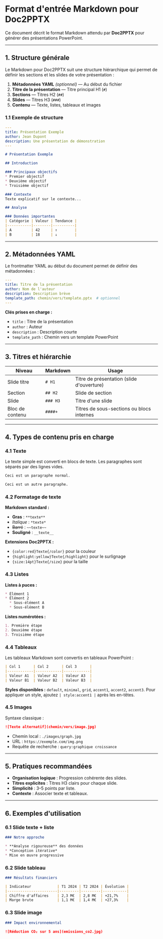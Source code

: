 # Format d'entrée Markdown pour Doc2PPTX

Ce document décrit le format Markdown attendu par **Doc2PPTX** pour générer des présentations PowerPoint.

---

## 1. Structure générale

Le Markdown pour Doc2PPTX suit une structure hiérarchique qui permet de définir les sections et les slides de votre présentation :

1. **Métadonnées YAML** *(optionnel)* — Au début du fichier
2. **Titre de la présentation** — Titre principal H1 (`#`)
3. **Sections** — Titres H2 (`##`)
4. **Slides** — Titres H3 (`###`)
5. **Contenu** — Texte, listes, tableaux et images

### 1.1 Exemple de structure

```yaml
---
title: Présentation Exemple
author: Jean Dupont
description: Une présentation de démonstration
---
```

```markdown
# Présentation Exemple

## Introduction

### Principaux objectifs
* Premier objectif
* Deuxième objectif
* Troisième objectif

### Contexte
Texte explicatif sur le contexte...

## Analyse

### Données importantes
| Catégorie | Valeur | Tendance |
|-----------|--------|----------|
| A         | 42     | ↑        |
| B         | 18     | ↓        |
```

---

## 2. Métadonnées YAML

Le frontmatter YAML au début du document permet de définir des métadonnées :

```yaml
---
title: Titre de la présentation
author: Nom de l'auteur
description: Description brève
template_path: chemin/vers/template.pptx  # optionnel
---
```

**Clés prises en charge :**

* `title` : Titre de la présentation
* `author` : Auteur
* `description` : Description courte
* `template_path` : Chemin vers un template PowerPoint

---

## 3. Titres et hiérarchie

| Niveau          | Markdown | Usage                                     |
| --------------- | -------- | ----------------------------------------- |
| Slide titre     | `# H1`   | Titre de présentation (slide d'ouverture) |
| Section         | `## H2`  | Slide de section                          |
| Slide           | `### H3` | Titre d'une slide                         |
| Bloc de contenu | `####+`  | Titres de sous-sections ou blocs internes |

---

## 4. Types de contenu pris en charge

### 4.1 Texte

Le texte simple est converti en blocs de texte. Les paragraphes sont séparés par des lignes vides.

```markdown
Ceci est un paragraphe normal.

Ceci est un autre paragraphe.
```

### 4.2 Formatage de texte

**Markdown standard :**

* **Gras** : `**texte**`
* *Italique* : `*texte*`
* ~~Barré~~ : `~~texte~~`
* **Souligné** : `__texte__`

**Extensions Doc2PPTX :**

* `{color:red}Texte{/color}` pour la couleur
* `{highlight:yellow}Texte{/highlight}` pour le surlignage
* `{size:14pt}Texte{/size}` pour la taille

### 4.3 Listes

**Listes à puces :**

```markdown
* Élément 1
* Élément 2
  * Sous-élément A
  * Sous-élément B
```

**Listes numérotées :**

```markdown
1. Première étape
2. Deuxième étape
3. Troisième étape
```

### 4.4 Tableaux

Les tableaux Markdown sont convertis en tableaux PowerPoint :

```markdown
| Col 1      | Col 2      | Col 3      |
|------------|------------|------------|
| Valeur A1  | Valeur A2  | Valeur A3  |
| Valeur B1  | Valeur B2  | Valeur B3  |
```

**Styles disponibles :** `default`, `minimal`, `grid`, `accent1`, `accent2`, `accent3`.
Pour appliquer un style, ajoutez `| style:accent1 |` après les en-têtes.

### 4.5 Images

Syntaxe classique :

```markdown
![Texte alternatif](chemin/vers/image.jpg)
```

* Chemin local : `./images/graph.jpg`
* URL : `https://exemple.com/img.png`
* Requête de recherche : `query:graphique croissance`

---

## 5. Pratiques recommandées

* **Organisation logique** : Progression cohérente des slides.
* **Titres explicites** : Titres H3 clairs pour chaque slide.
* **Simplicité** : 3–5 points par liste.
* **Contexte** : Associer texte et tableaux.

---

## 6. Exemples d'utilisation

### 6.1 Slide texte + liste

```markdown
### Notre approche

* **Analyse rigoureuse** des données
* *Conception itérative*
* Mise en œuvre progressive
```

### 6.2 Slide tableau

```markdown
### Résultats financiers

| Indicateur            | T1 2024 | T2 2024 | Évolution |
|-----------------------|---------|---------|-----------|
| Chiffre d'affaires    | 2,3 M€  | 2,8 M€  | +21,7%    |
| Marge brute           | 1,1 M€  | 1,4 M€  | +27,3%    |
```

### 6.3 Slide image

```markdown
### Impact environnemental

![Réduction CO₂ sur 5 ans](emissions_co2.jpg)
```
